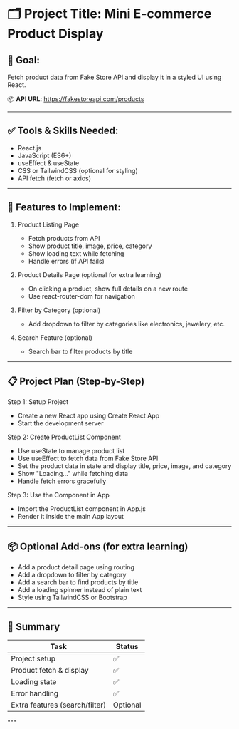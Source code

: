 # 🗂️ Project Title: Mini E-commerce Product Display

## 🎯 Goal:

Fetch product data from Fake Store API and display it in a styled UI using React.

📦 **API URL**: https://fakestoreapi.com/products

---

## ✅ Tools & Skills Needed:

- React.js
- JavaScript (ES6+)
- useEffect & useState
- CSS or TailwindCSS (optional for styling)
- API fetch (fetch or axios)

---

## 🧩 Features to Implement:

1. Product Listing Page

   - Fetch products from API
   - Show product title, image, price, category
   - Show loading text while fetching
   - Handle errors (if API fails)

2. Product Details Page (optional for extra learning)

   - On clicking a product, show full details on a new route
   - Use react-router-dom for navigation

3. Filter by Category (optional)

   - Add dropdown to filter by categories like electronics, jewelery, etc.

4. Search Feature (optional)
   - Search bar to filter products by title

---

## 📋 Project Plan (Step-by-Step)

Step 1: Setup Project

- Create a new React app using Create React App
- Start the development server

Step 2: Create ProductList Component

- Use useState to manage product list
- Use useEffect to fetch data from Fake Store API
- Set the product data in state and display title, price, image, and category
- Show "Loading..." while fetching data
- Handle fetch errors gracefully

Step 3: Use the Component in App

- Import the ProductList component in App.js
- Render it inside the main App layout

---

## 📦 Optional Add-ons (for extra learning)

- Add a product detail page using routing
- Add a dropdown to filter by category
- Add a search bar to find products by title
- Add a loading spinner instead of plain text
- Style using TailwindCSS or Bootstrap

---

## 📝 Summary

| Task                           | Status   |
| ------------------------------ | -------- |
| Project setup                  | ✅       |
| Product fetch & display        | ✅       |
| Loading state                  | ✅       |
| Error handling                 | ✅       |
| Extra features (search/filter) | Optional |

"""
